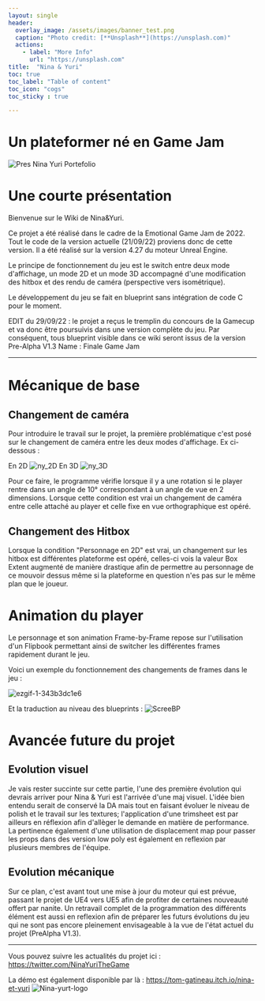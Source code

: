 ```yaml
---
layout: single
header:
  overlay_image: /assets/images/banner_test.png
  caption: "Photo credit: [**Unsplash**](https://unsplash.com)"
  actions:
    - label: "More Info"
      url: "https://unsplash.com"
title:  "Nina & Yuri"
toc: true
toc_label: "Table of content"
toc_icon: "cogs"
toc_sticky : true

---
```

# Un plateformer né en Game Jam

![Pres Nina Yuri Portefolio](https://user-images.githubusercontent.com/114059469/191930265-32b12a1c-e7ff-4f4b-8aab-13ac1c99aadc.png)


# Une courte présentation

Bienvenue sur le Wiki de Nina&Yuri.

Ce projet a été réalisé dans le cadre de la Emotional Game Jam de 2022. Tout le code de la version actuelle (21/09/22) proviens donc de cette version. Il a été réalisé sur la version 4.27 du moteur Unreal Engine.

Le principe de fonctionnement du jeu est le switch entre deux mode d'affichage, un mode 2D et un mode 3D accompagné d'une modification des hitbox et des rendu de caméra (perspective vers isométrique).

Le développement du jeu se fait en blueprint sans intégration de code C pour le moment.

EDIT du 29/09/22 : le projet a reçus le tremplin du concours de la Gamecup et va donc être poursuivis dans une version complète du jeu. Par conséquent, tous blueprint visible dans ce wiki seront issus de la version Pre-Alpha V1.3 Name : Finale Game Jam


***
# Mécanique de base
## Changement de caméra

Pour introduire le travail sur le projet, la première problématique c'est posé sur le changement de caméra entre les deux modes d'affichage. 
Ex ci-dessous :

En 2D
![ny_2D](https://user-images.githubusercontent.com/114059469/191619607-fe846042-73ab-4073-b8f1-478cf66c0ede.png)
En 3D
![ny_3D](https://user-images.githubusercontent.com/114059469/191619643-f8f51dac-5199-43ea-98ce-a3b8efb9b7b0.png)

Pour ce faire, le programme vérifie lorsque il y a une rotation si le player rentre dans un angle de 10° correspondant à un angle de vue en 2 dimensions. Lorsque cette condition est vrai un changement de caméra entre celle attaché au player et celle fixe en vue orthographique est opéré. 

## Changement des Hitbox

Lorsque la condition "Personnage en 2D" est vrai, un changement sur les hitbox est différentes plateforme est opéré, celles-ci vois la valeur Box Extent augmenté de manière drastique afin de permettre au personnage de ce mouvoir dessus même si la plateforme en question n'es pas sur le même plan que le joueur. 

# Animation du player

Le personnage et son animation Frame-by-Frame repose sur l'utilisation d'un Flipbook permettant ainsi de switcher les différentes frames rapidement durant le jeu. 

Voici un exemple du fonctionnement des changements de frames dans le jeu : 


![ezgif-1-343b3dc1e6](https://user-images.githubusercontent.com/114059469/193783795-0cf2ac5d-b971-4870-8f2f-54cfd2a22a12.gif)

Et la traduction au niveau des blueprints :
![ScreeBP](https://user-images.githubusercontent.com/114059469/193783831-9f377285-856c-48c7-805f-4895b39295fd.png)

# Avancée future du projet
## Evolution visuel

Je vais rester succinte sur cette partie, l'une des première évolution qui devrais arriver pour Nina & Yuri est l'arrivée d'une maj visuel. L'idée bien entendu serait de conservé la DA mais tout en faisant évoluer le niveau de polish et le travail sur les textures; l'application d'une trimsheet est par ailleurs en réflexion afin d'allèger le demande en matière de performance. La pertinence également d'une utilisation de displacement map pour passer les props dans des version low poly est également en reflexion par plusieurs membres de l'équipe. 

## Evolution mécanique

Sur ce plan, c'est avant tout une mise à jour du moteur qui est prévue, passant le projet de UE4 vers UE5 afin de profiter de certaines nouveauté offert par nanite. Un retravail complet de la programmation des différents élément est aussi en reflexion afin de préparer les futurs évolutions du jeu qui ne sont pas encore pleinement envisageable à la vue de l'état actuel du projet (PreAlpha V1.3).

***

Vous pouvez suivre les actualités du projet ici : https://twitter.com/NinaYuriTheGame

La démo est également disponible par là : https://tom-gatineau.itch.io/nina-et-yuri 
![Nina-yurt-logo](https://user-images.githubusercontent.com/114059469/193817889-a0feb3ca-9cdd-4fac-8fdd-f7866550b63f.png)